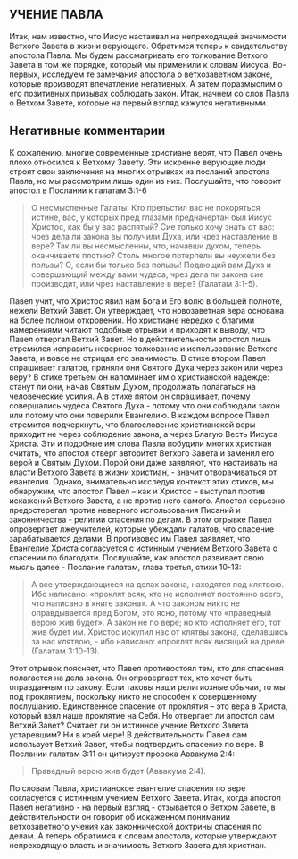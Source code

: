 ## УЧЕНИЕ ПАВЛА

Итак, нам известно, что Иисус настаивал на непреходящей значимости Ветхого Завета в жизни верующего. Обратимся теперь к свидетельству апостола Павла. Мы будем рассматривать его толкование Ветхого Завета в том же порядке, который мы применили к словам Иисуса.
Во-первых, исследуем те замечания апостола о ветхозаветном законе, которые производят впечатление негативных. А затем поразмыслим о его позитивных призывах соблюдать закон. Итак, начнем со слов Павла о Ветхом Завете, которые на первый взгляд кажутся негативными.

## Негативные комментарии

К сожалению, многие современные христиане верят, что Павел очень плохо относился к Ветхому Завету. Эти искренне верующие люди строят свои заключения на многих отрывках из посланий апостола Павла, но мы рассмотрим лишь один из них. Послушайте, что говорит апостол в Послании к галатам 3:1-6

> О несмысленные Галаты! Кто прельстил вас не покоряться истине, вас, у которых пред глазами предначертан был Иисус Христос, как бы у вас распятый? Сие только хочу знать от вас: чрез дела ли закона вы получили Духа, или чрез наставление в вере? Так ли вы несмысленны, что, начавши духом, теперь оканчиваете плотию? Столь многое потерпели вы неужели без пользы? О, если бы только без пользы! Подающий вам Духа и совершающий между вами чудеса, чрез дела ли закона сие производит, или чрез наставление в вере? (Галатам 3:1-5).

Павел учит, что Христос явил нам Бога и Его волю в большей полноте, нежели Ветхий Завет. Он утверждает, что новозаветная вера основана на более полном откровении. Но христиане нередко с благими намерениями читают подобные отрывки и приходят к выводу, что Павел отвергал Ветхий Завет. Но в действительности апостол лишь стремился исправить неверное толкование и использование Ветхого Завета, и вовсе не отрицал его значимость.
В стихе втором Павел спрашивает галатов, приняли они Святого Духа через закон или через веру? В стихе третьем он напоминает им о христианской надежде: станут ли они, начав Святым Духом, продолжать полагаться на человеческие усилия. А в стихе пятом он спрашивает, почему совершались чудеса Святого Духа - потому что они соблюдали закон или потому что они поверили Евангелию. В каждом вопросе Павел стремится подчеркнуть, что благословение христианской веры приходит не через соблюдение закона, а через Благую Весть Иисуса Христа.
Эти и подобные им слова Павла побудили многих христиан считать, что апостол отверг авторитет Ветхого Завета и заменил его верой и Святым Духом. Порой они даже заявляют, что настаивать на власти Ветхого Завета в жизни христиан, - значит отворачиваться от евангелия.
Однако, внимательно исследуя контекст этих стихов, мы обнаружим, что апостол Павел – как и Христос – выступал против искажений Ветхого Завета, а не против него самого. Апостол серьезно предостерегал против неверного использования Писаний и законничества - религии спасения по делам. В этом отрывке Павел опровергает лжеучителей, которые убеждали галатов, что спасение зарабатывается делами. В противовес им Павел заявляет, что Евангелие Христа согласуется с истинным учением Ветхого Завета о спасении по благодати.
Послушайте, как апостол развивает свою мысль далее - Послание галатам, глава третья, стихи 10-13:

> А все утверждающиеся на делах закона, находятся под клятвою. Ибо написано: «проклят всяк, кто не исполняет постоянно всего, что написано в книге закона». А что законом никто не оправдывается пред Богом, это ясно, потому что «праведный верою жив будет». А закон не по вере; но кто исполняет его, тот жив будет им. Христос искупил нас от клятвы закона, сделавшись за нас клятвою, - ибо написано: «проклят всяк висящий на древе (Галатам 3:10-13).

Этот отрывок поясняет, что Павел противостоял тем, кто для спасения полагается на дела закона. Он опровергает тех, кто хочет быть оправданным по закону. Если таковы наши религиозные обычаи, то мы под проклятием, поскольку никто не способен к совершенному послушанию. Единственное спасение от проклятия – это вера в Христа, который взял наше проклятие на Себя.
Но отвергает ли апостол сам Ветхий Завет? Считает ли он истинное учение Ветхого Завета устаревшим? Ни в коей мере! В действительности Павел сам использует Ветхий Завет, чтобы подтвердить спасение по вере. В Послании галатам 3:11 он цитирует пророка Аввакума 2:4:

> Праведный верою жив будет (Аввакума 2:4).

По словам Павла, христианское евангелие спасения по вере согласуется с истинным учением Ветхого Завета.
Итак, когда апостол Павел негативно - на первый взгляд - отзывается о Ветхом Завете, в действительности он говорит об искаженном понимании ветхозаветного учения как законнической доктрины спасения по делам. А теперь обратимся к словам апостола, которые утверждают непреходящую власть и значимость Ветхого Завета для христиан.
